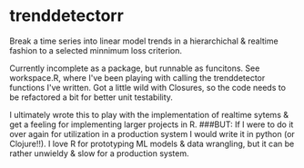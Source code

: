 # trenddetectorr

Break a time series into linear model trends in a hierarchichal & realtime fashion to a selected minnimum loss criterion.

Currently incomplete as a package, but runnable as funcitons. See workspace.R, where I've been playing with calling the trenddetector functions I've written. Got a little wild with Closures, so the code needs to be refactored a bit for better unit testability.

I ultimately wrote this to play with the implementation of realtime sytems & get a feeling for implementing larger projects in R. 
###BUT:
If I were to do it over again for utilization in a production system I would write it in python (or Clojure!!). I love R for prototyping ML models & data wrangling, but it can be rather unwieldy & slow for a production system.
